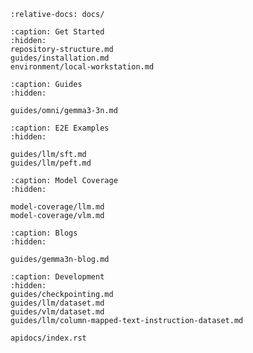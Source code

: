 ```{include} ../README.md
:relative-docs: docs/
```

```{toctree}
:caption: Get Started
:hidden:
repository-structure.md
guides/installation.md
environment/local-workstation.md
```

<!--
environment/cluster.md
-->

```{toctree}
:caption: Guides
:hidden:

guides/omni/gemma3-3n.md
```

```{toctree}
:caption: E2E Examples
:hidden:

guides/llm/sft.md
guides/llm/peft.md
```

```{toctree}
:caption: Model Coverage
:hidden:

model-coverage/llm.md
model-coverage/vlm.md
```

```{toctree}
:caption: Blogs
:hidden:

guides/gemma3n-blog.md
```


<!-- 
```{toctree}
:caption: Datasets
:hidden:
guides/llm/dataset.md
guides/vlm/dataset.md
``` -->

```{toctree}
:caption: Development
:hidden:
guides/checkpointing.md
guides/llm/dataset.md
guides/vlm/dataset.md
guides/llm/column-mapped-text-instruction-dataset.md

apidocs/index.rst
```
